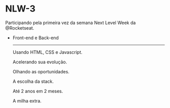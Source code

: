 # NLW-3

Participando pela primeira vez da semana Next Level Week da @Rocketseat.

- Front-end e Back-end
<br><hr>
  Usando HTML, CSS e Javascript.
  
  Acelerando sua evolução.<br>
  
  Olhando as oportunidades. <br>
  
  A escolha da stack. <br>
  
  Até 2 anos em 2 meses. <br>
  
  A milha extra. <br>
